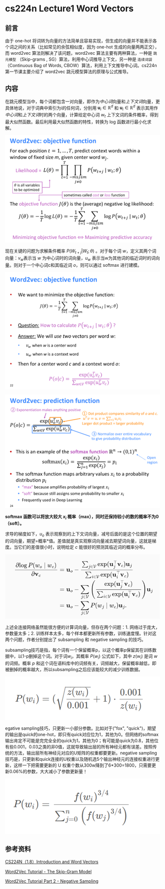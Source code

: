 # cs224n Lecture1 Word Vectors


## 前言

由于 one-hot 将词转为向量的方法简单且容易实现，但生成的向量并不能表示各个词之间的关系（比如常见的余弦相似度，因为 one-hot 生成的向量两两正交），而 word2vec 算法则解决了该问题，word2vec 算法主要有两种算法，一种是 `跳元模型` （Skip-grams , SG）算法，利用中心词推导上下文，另一种是 `连续词袋` （Continuous Bag of Words, CBOW）算法，利用上下文推导中心词。cs224n 第一节课主要介绍了 word2vec 跳元模型算法的原理与公式推导。

## 内容

在跳元模型当中，每个词都包含一对向量，即作为*中心词*向量和*上下文词*向量，更具体地说，对于词典中索引为i的任何词，分别用 $\mathbf{u}_i\in\mathbb{R}^d$ 和 $\mathbf{u}_i\in\mathbb{R}^d$ 表示其用作*中心词*和*上下文词*时的两个向量，计算给定中心词 $w_t$ 上下文词的条件概率，得到最大似然函数。最后利用最大似然函数的特性，转换为 log 函数进行最小化求解。

![image](/images/cs224n_1.png)

现在关键的问题为求解条件概率 $P(W_{t+j} | W_t; \theta)$ 。对于每个词 $w$，定义其两个词向量：$v_w$表示当 $w$ 为中心词时的词向量，$u_w$ 表示当w为其他词的临近词时的词向量。则对于一个中心词c和其临近词 $o$，则可以通过 softmax 进行建模。

![image-20220422201906064](/images/cs224n_2.png)

![image-20220422202232765](/images/cs224n_3.png)

**softmax 函数可以将放大较大 $x_i$ 概率（max），同时还保持较小的数的概率不为0（soft）。** 

求导的梯度如下，$u_o$ 表示观察到的上下文词向量，减号后面的是这个位置的期望的词向量，期望=概率*值。差值就是真实观察词向量减去期望词向量，这就是梯度。当它们的差值很小时，说明给定 $c$ 能很好的预测其临近词的概率分布。

![image-20220422203037342](/images/cs224n_4.png)

上述全连接网络虽然能很方便的计算词向量，但存在两个问题：1. 网络过于庞大，参数量太多；2. 训练样本太多，每个样本都更新所有参数，训练速度慢。针对这两个问题，作者分别提出了 subsampling 和 negative sampling 的技巧。

subsampling技巧是指，每个词有一个保留概率p，以这个概率p保留其在训练数据中，以1-p删掉这个词。对于词$w_i$，其概率 $P(w_i)$ 公式如下，其中 $z(w_i)$ 是词 $w$ 的词频。概率 $p$ 和这个词在语料库中的词频有关，词频越大，保留概率越低，即被删掉的概率越大，所以subsampling之后应该能较大的减少训练数据。

![image-20220422204030876](/images/cs224n_5.png)

egative sampling技巧，只更新一小部分参数。比如对于("fox", "quick")，期望的输出是quick的one-hot，即只有quick对应位为1，其他为0。但网络的softmax输出肯定不可能是完完全全的quick为1，其他为0；有可能是quick为0.8，其他位有些0.001，0.03之类的非0值，这就导致输出层的所有神经元都有误差。按照传统的方法，输出层所有神经元对应的U矩阵的权重都要更新。negative sampling技巧是，只更新和quick连接的U权重以及随机选5个输出神经元的连接权重进行更新，这样一下把需要更新的 U 权重个数从300w降到了6*300=1800，只需要更新0.06%的参数，大大减小了参数更新量！

![image-20220422204210388](/images/cs224n_6.png)

## 参考资料

[CS224N（1.8）Introduction and Word Vectors](https://bitjoy.net/2019/06/22/cs224n%ef%bc%881-8%ef%bc%89introduction-and-word-vectors/)

[Word2Vec Tutorial - The Skip-Gram Model](http://mccormickml.com/2016/04/19/word2vec-tutorial-the-skip-gram-model/)

[Word2Vec Tutorial Part 2 - Negative Sampling](http://mccormickml.com/2017/01/11/word2vec-tutorial-part-2-negative-sampling/)


